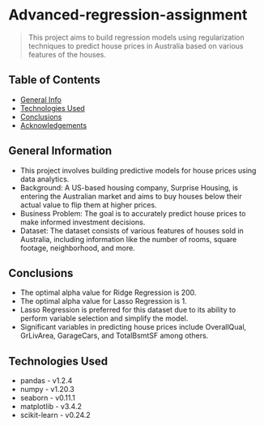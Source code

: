 # Advanced-regression-assignment
> This project aims to build regression models using regularization techniques to predict house prices in Australia based on various features of the houses.

## Table of Contents
* [General Info](#general-information)
* [Technologies Used](#technologies-used)
* [Conclusions](#conclusions)
* [Acknowledgements](#acknowledgements)

## General Information
- This project involves building predictive models for house prices using data analytics.
- Background: A US-based housing company, Surprise Housing, is entering the Australian market and aims to buy houses below their actual value to flip them at higher prices.
- Business Problem: The goal is to accurately predict house prices to make informed investment decisions.
- Dataset: The dataset consists of various features of houses sold in Australia, including information like the number of rooms, square footage, neighborhood, and more.

## Conclusions
- The optimal alpha value for Ridge Regression is 200.
- The optimal alpha value for Lasso Regression is 1.
- Lasso Regression is preferred for this dataset due to its ability to perform variable selection and simplify the model.
- Significant variables in predicting house prices include OverallQual, GrLivArea, GarageCars, and TotalBsmtSF among others.

## Technologies Used
- pandas - v1.2.4
- numpy - v1.20.3
- seaborn - v0.11.1
- matplotlib - v3.4.2
- scikit-learn - v0.24.2
